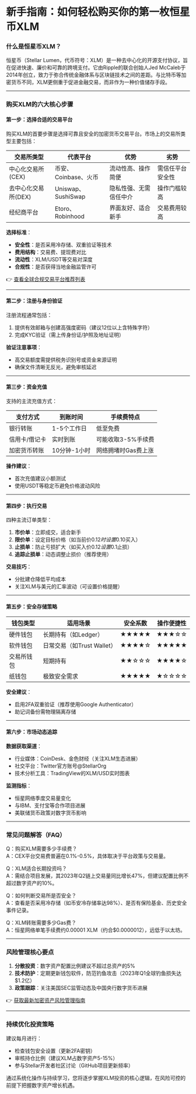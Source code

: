 # 新手指南：如何轻松购买你的第一枚恒星币XLM

### 什么是恒星币XLM？

恒星币（Stellar Lumen，代币符号：XLM）是一种去中心化的开源支付协议，旨在促进快速、廉价和可靠的跨境支付。它由Ripple的联合创始人Jed McCaleb于2014年创立，致力于弥合传统金融体系与区块链技术之间的差距。与比特币等加密货币不同，XLM更侧重于促进金融交易，而非作为一种价值储存手段。

---

### 购买XLM的六大核心步骤

#### 第一步：选择合适的交易平台

购买XLM的首要步骤是选择可靠且安全的加密货币交易平台。市场上的交易所类型主要包括：

| 交易所类型       | 代表平台              | 优势                          | 劣势                  |
|------------------|-----------------------|-------------------------------|-----------------------|
| 中心化交易所(CEX) | 币安、Coinbase、火币 | 流动性高、操作简便           | 需信任平台安全性      |
| 去中心化交易所(DEX) | Uniswap、SushiSwap  | 隐私性强、无需信任中介       | 操作门槛较高          |
| 经纪商平台       | Etoro、Robinhood     | 界面友好、适合新手           | 交易费用较高          |

**选择标准**：  
- **安全性**：是否采用冷存储、双重验证等技术  
- **费用结构**：交易费、提现费对比  
- **流动性**：XLM/USDT等交易对深度  
- **合规性**：是否获得当地金融监管许可  

👉 [查看全球合规交易平台推荐列表](https://bit.ly/okx_welcome)

---

#### 第二步：注册与身份验证

注册流程通常包括：  
1. 提供有效邮箱与创建高强度密码（建议12位以上含特殊字符）  
2. 完成KYC验证（需上传身份证/护照及地址证明）  

**验证注意事项**：  
- 高交易额度需提供税务识别号或资金来源证明  
- 确保文件清晰无反光，避免审核延迟  

---

#### 第三步：资金充值

支持的主流充值方式：  

| 支付方式       | 到账时间       | 手续费特点               |
|----------------|----------------|--------------------------|
| 银行转账       | 1-5个工作日    | 低至免费                 |
| 信用卡/借记卡  | 实时到账       | 可能收取3-5%手续费       |
| 加密货币转账   | 10分钟-1小时   | 网络拥堵时Gas费上涨      |

**操作建议**：  
- 首次充值建议小额测试  
- 使用USDT等稳定币避免价格波动风险  

---

#### 第四步：执行交易

四种主流订单类型：  
1. **市价单**：立即成交，适合新手  
2. **限价单**：设定目标价格（如当前价$0.12时设置$0.10买入）  
3. **止损单**：防止亏损扩大（如买入价$0.12设置$0.1止损）  
4. **追踪止损单**：动态调整止损价（推荐使用）  

**交易技巧**：  
- 分批建仓降低平均成本  
- 关注XLM与美元的汇率波动（可设置价格提醒）  

---

#### 第五步：安全存储策略

| 钱包类型   | 适用场景                  | 安全系数 | 操作便捷性 |
|------------|---------------------------|----------|------------|
| 硬件钱包   | 长期持有（如Ledger）      | ★★★★★    | ★★★☆☆      |
| 软件钱包   | 日常交易（如Trust Wallet）| ★★★★☆    | ★★★★★      |
| 交易所钱包 | 短期持有                  | ★★☆☆☆    | ★★★★☆      |
| 纸钱包     | 极致安全需求              | ★★★★★    | ★☆☆☆☆      |

**安全建议**：  
- 启用2FA双重验证（推荐使用Google Authenticator）  
- 助记词备份需物理隔离存储  

---

#### 第六步：市场动态追踪

**数据获取渠道**：  
- 行业媒体：CoinDesk、金色财经（关注XLM生态进展）  
- 社交平台：Twitter官方账号@StellarOrg  
- 技术分析工具：TradingView的XLM/USD实时图表  

**监测指标**：  
- 恒星网络季度交易量变化  
- 与IBM、支付宝等合作项目进展  
- 美联储货币政策对数字货币影响  

---

### 常见问题解答（FAQ）

Q：购买XLM需要多少手续费？  
A：CEX平台交易费普遍在0.1%-0.5%，具体取决于平台政策与交易量。

Q：XLM适合长期投资吗？  
A：需结合项目发展，其2023年Q2链上交易量同比增长47%，但建议配置比例不超过数字资产的10%。

Q：如何判断交易所是否安全？  
A：查看是否采用冷存储（如币安冷存储率达98%）、是否有保险基金、历史安全事件记录。

Q：XLM转账需要多少Gas费？  
A：恒星网络单笔手续费约0.00001 XLM（约合$0.0000012），远低于以太坊。

---

### 风险管理核心要点

1. **分散投资**：数字资产配置比例建议不超过总资产的5%  
2. **技术防护**：定期更新钱包软件，防范钓鱼攻击（2023年Q1全球钓鱼损失达$1.2亿）  
3. **政策跟踪**：关注美国SEC监管动态及中国央行数字货币进展  

👉 [获取最新加密资产风险管理指南](https://bit.ly/okx_welcome)

---

### 持续优化投资策略

建议每月进行：  
- 检查钱包安全设置（更新2FA密钥）  
- 审核持仓比例（建议XLM占数字资产5-15%）  
- 参与Stellar开发者社区讨论（GitHub项目更新频率）  

通过系统化操作与持续学习，您将逐步掌握XLM投资的核心逻辑，在风险可控的前提下把握数字资产增长机遇。
